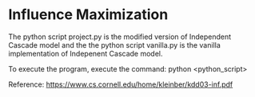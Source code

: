 # Influence Maximization

The python script project.py is the modified version of Independent Cascade model and the the python script vanilla.py is the vanilla implementation of Indepenent Cascade model.

To execute the program, execute the command: python <python_script> <dataset>

Reference: https://www.cs.cornell.edu/home/kleinber/kdd03-inf.pdf
